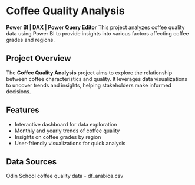 # Coffee Quality Analysis
**Power BI | DAX | Power Query Editor**
This project analyzes coffee quality data using Power BI to provide insights into various factors affecting coffee grades and regions.
## Project Overview
The **Coffee Quality Analysis** project aims to explore the relationship between coffee characteristics and quality. It leverages data visualizations to uncover trends and insights, helping stakeholders make informed decisions.

## Features
- Interactive dashboard for data exploration
- Monthly and yearly trends of coffee quality
- Insights on coffee grades by region
- User-friendly visualizations for quick analysis
## Data Sources
Odin School coffee quality data - df_arabica.csv
